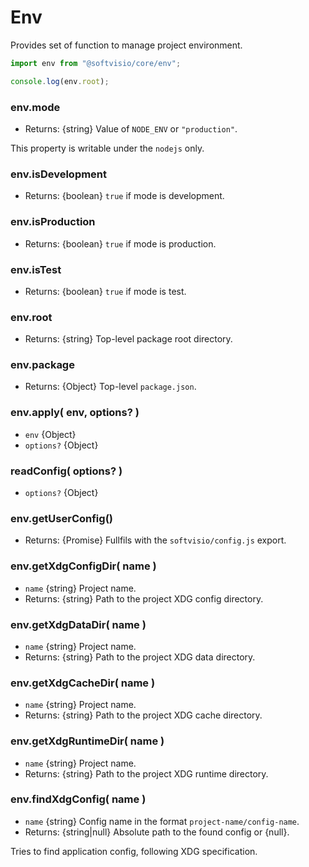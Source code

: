 # Env

Provides set of function to manage project environment.

```javascript
import env from "@softvisio/core/env";

console.log(env.root);
```

### env.mode

- Returns: {string} Value of `NODE_ENV` or `"production"`.

This property is writable under the `nodejs` only.

### env.isDevelopment

- Returns: {boolean} `true` if mode is development.

### env.isProduction

- Returns: {boolean} `true` if mode is production.

### env.isTest

- Returns: {boolean} `true` if mode is test.

### env.root

- Returns: {string} Top-level package root directory.

### env.package

- Returns: {Object} Top-level `package.json`.

### env.apply( env, options? )

- `env` {Object}
- `options?` {Object}

### readConfig( options? )

- `options?` {Object}

### env.getUserConfig()

- Returns: {Promise} Fullfils with the `softvisio/config.js` export.

### env.getXdgConfigDir( name )

- `name` {string} Project name.
- Returns: {string} Path to the project XDG config directory.

### env.getXdgDataDir( name )

- `name` {string} Project name.
- Returns: {string} Path to the project XDG data directory.

### env.getXdgCacheDir( name )

- `name` {string} Project name.
- Returns: {string} Path to the project XDG cache directory.

### env.getXdgRuntimeDir( name )

- `name` {string} Project name.
- Returns: {string} Path to the project XDG runtime directory.

### env.findXdgConfig( name )

- `name` {string} Config name in the format `project-name/config-name`.
- Returns: {string|null} Absolute path to the found config or {null}.

Tries to find application config, following XDG specification.
